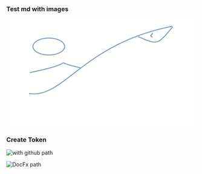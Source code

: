 

### Test md with images

![direct path](images/sampleImage.png)

### Create Token

![with github path](https://github.com/KiaTam/APIs-DocFx-to-Wiki/Documentation/Development/images/sampleImage.png)

![DocFx path](DocFx/images/sampleImage.png)
